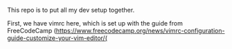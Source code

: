 This repo is to put all my dev setup together.

First, we have vimrc here, which is set up with the guide from FreeCodeCamp 
(https://www.freecodecamp.org/news/vimrc-configuration-guide-customize-your-vim-editor/(
